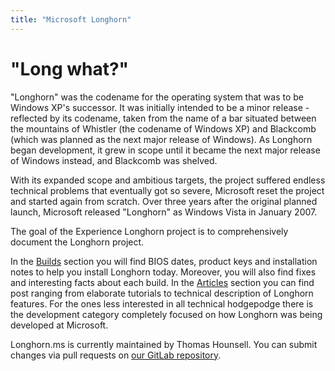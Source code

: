 ```yaml
---
title: "Microsoft Longhorn"
---
```


# "Long what?"

"Longhorn" was the codename for the operating system that was to be Windows XP's successor. It was initially intended to be a minor release - reflected by its codename, taken from the name of a bar situated between the mountains of Whistler (the codename of Windows XP) and Blackcomb (which was planned as the next major release of Windows). As Longhorn began development, it grew in scope until it became the next major release of Windows instead, and Blackcomb was shelved.

With its expanded scope and ambitious targets, the project suffered endless technical problems that eventually got so severe, Microsoft reset the project and started again from scratch. Over three years after the original planned launch, Microsoft released "Longhorn" as Windows Vista in January 2007.

The goal of the Experience Longhorn project is to comprehensively document the Longhorn project.

In the [Builds](/builds/) section you will find BIOS dates, product keys and installation notes to help you install Longhorn today. Moreover, you will also find fixes and interesting facts about each build. In the [Articles](/articles/) section you can find post ranging from elaborate tutorials to technical description of Longhorn features. For the ones less interested in all technical hodgepodge there is the development category completely focused on how Longhorn was being developed at Microsoft.

Longhorn.ms is currently maintained by Thomas Hounsell. You can submit changes via pull requests on [our GitLab repository](https://gitlab.com/experience-longhorn/longhorn-ms).
